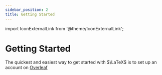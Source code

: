 ```yaml
---
sidebar_position: 2
title: Getting Started
---
```


import IconExternalLink from '@theme/IconExternalLink';

# Getting Started

The quickest and easiest way to get started with $\LaTeX$ is to set up an account on <a href="https://www.overleaf.com/"><nobr>Overleaf<IconExternalLink /></nobr></a>